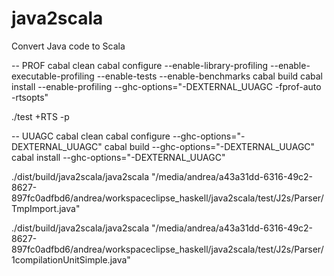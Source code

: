 # java2scala
Convert Java code to Scala

-- PROF
cabal clean
cabal configure --enable-library-profiling --enable-executable-profiling --enable-tests --enable-benchmarks
cabal build
cabal install --enable-profiling --ghc-options="-DEXTERNAL_UUAGC -fprof-auto -rtsopts"

./test +RTS -p

-- UUAGC
cabal clean
cabal configure --ghc-options="-DEXTERNAL_UUAGC"
cabal build --ghc-options="-DEXTERNAL_UUAGC"
cabal install --ghc-options="-DEXTERNAL_UUAGC"

./dist/build/java2scala/java2scala 
"/media/andrea/a43a31dd-6316-49c2-8627-897fc0adfbd6/andrea/workspaceclipse_haskell/java2scala/test/J2s/Parser/TmpImport.java"

./dist/build/java2scala/java2scala "/media/andrea/a43a31dd-6316-49c2-8627-897fc0adfbd6/andrea/workspaceclipse_haskell/java2scala/test/J2s/Parser/1compilationUnitSimple.java"

